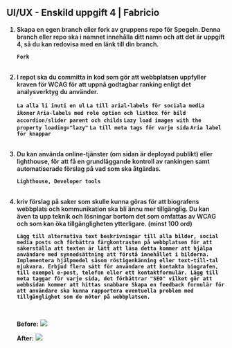 ## UI/UX - Enskild uppgift 4 | Fabricio

<style>
    .bold {
        font-weight: 600;
    }
</style>

<ol>

<li class="bold">Skapa en egen branch eller fork av gruppens repo för Spegeln. Denna branch eller repo ska i namnet innehålla ditt namn och att det är uppgift 4, så du kan redovisa med en länk till din branch.

`Fork`
</li>

<br>

<li class="bold">I repot ska du committa in kod som gör att webbplatsen uppfyller kraven för WCAG för att uppnå godtagbar ranking enligt det analysverktyg du använder.

`La alla li inuti en ul`
`La till arial-labels för sociala media ikoner`
`Aria-labels med role option och listbox för bild accordion/slider parent och childs`
`Lazy load images with the property loading="lazy"`
`La till meta tags för varje sida`
`Aria label för knappar`
</li>

<br>

<li class="bold">Du kan använda online-tjänster (om sidan är deployad publikt) eller lighthouse, för att få en grundläggande kontroll av rankingen samt automatiserade förslag på vad som ska åtgärdas.

`Lighthouse, Developer tools`
</li>

<br>

<li class="bold">kriv förslag på saker som skulle kunna göras för att biografens webbplats och kommunikation ska bli ännu mer tillgänglig. Du kan även ta upp teknik och lösningar bortom det som omfattas av WCAG och som kan öka tillgängligheten ytterligare. (minst 100 ord)

`Lägg till alternativa text beskrivningar till alla bilder, social media posts och förbättra färgkontrasten på webbplatsen för att säkerställa att texten är lätt att läsa detta kommer att hjälpa användare med synnedsättning att förstå innehållet i bilderna.
Implementera hjälpmedel såsom röstigenkänning eller text-till-tal mjukvara.
Erbjud flera sätt för användare att kontakta biografen, till exempel e-post, telefon eller ett kontaktformulär.
Lägg till meta taggar för varje sida, det förbättrar "SEO" vilket gör att webbsidan kommer att hittas snabbare
Skapa en feedback formulär för att användare ska kunna rapportera eventuella problem med tillgänglighet som de möter på webbplatsen.`
</li>

<br>

**Before:**
<img src="https://cdn.discordapp.com/attachments/557975354082590741/1082681337758097480/image.png">

**After:**
<img src="https://cdn.discordapp.com/attachments/557975354082590741/1082680824337547274/image.png">

<ol>